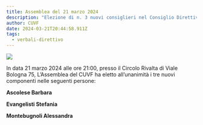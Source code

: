 ```yaml
---
title: Assemblea del 21 marzo 2024
description: "Elezione di n. 3 nuovi consiglieri nel Consiglio Direttivo "
author: CUVF
date: 2024-03-21T20:44:58.911Z
tags:
  - verbali-direttivo
---
```

![](/static/img/foto-cuvf.jpg)

In data 21 marzo 2024 alle ore 21:00, presso il Circolo Rivalta di Viale Bologna 75, L’Assemblea del CUVF ha eletto all’unanimità i tre nuovi componenti nelle seguenti persone:

**Ascolese Barbara**

**Evangelisti Stefania** 

**Montebugnoli Alessandra**